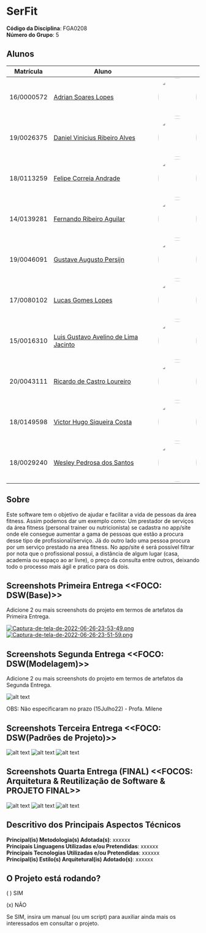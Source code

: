 # SerFit

**Código da Disciplina**: FGA0208<br>
**Número do Grupo**: 5<br>

## Alunos

| Matrícula | Aluno |  | 
| -- | -- | -- |
| 16/0000572  | [Adrian Soares Lopes](https://github.com/SwampTG) | <img style="border-radius: 50%;" src="https://avatars.githubusercontent.com/u/66492055?v=4" width="100px;" alt=""/> |
| 19/0026375  | [Daniel Vinicius Ribeiro Alves](https://github.com/DanielViniciusAlves) | <img style="border-radius: 50%;" src="https://avatars.githubusercontent.com/u/52768341?v=4" width="100px;" alt=""/> |
| 18/0113259  | [Felipe Correia Andrade](https://github.com/Percon12) | <img style="border-radius: 50%;" src="https://avatars.githubusercontent.com/u/48574280?v=4" width="100px;" alt=""/> |
| 14/0139281  | [Fernando Ribeiro Aguilar](https://github.com/fernando-ra) | <img style="border-radius: 50%;" src="https://avatars.githubusercontent.com/u/16293264?v=4" width="100px;" alt=""/> |
| 19/0046091  | [Gustave Augusto Persijn](https://github.com/gpersijn) | <img style="border-radius: 50%;" src="https://avatars.githubusercontent.com/u/56366957?v=4" width="100px;" alt=""/> |
| 17/0080102  | [Lucas Gomes Lopes](https://github.com/LucasGlopes) | <img style="border-radius: 50%;" src="https://avatars.githubusercontent.com/u/49499946?v=4" width="100px;" alt=""/> |
| 15/0016310  | [Luis Gustavo Avelino de Lima Jacinto](https://github.com/luis-gustavo) | <img style="border-radius: 50%;" src="https://avatars.githubusercontent.com/u/15164988?v=4" width="100px;" alt=""/> |
| 20/0043111  | [Ricardo de Castro Loureiro](https://github.com/castroricardo1) | <img style="border-radius: 50%;" src="https://avatars.githubusercontent.com/u/83254747?v=4" width="100px;" alt=""/> |
| 18/0149598  | [Victor Hugo Siqueira Costa](https://github.com/V100k) | <img style="border-radius: 50%;" src="https://avatars.githubusercontent.com/u/50213514?v=4" width="100px;" alt=""/> |
| 18/0029240  | [Wesley Pedrosa dos Santos ](https://github.com/wesleysantos00) | <img style="border-radius: 50%;" src="https://avatars.githubusercontent.com/u/54296715?v=4" width="100px;" alt=""/> |

## Sobre 
Este software tem o objetivo de ajudar e facilitar a vida de pessoas da área fitness. Assim podemos dar um exemplo como: Um prestador de serviços da área fitness (personal trainer ou nutricionista) se cadastra no app/site onde ele consegue aumentar a gama de pessoas que estão a procura desse tipo de profissional/serviço. Já do outro lado uma pessoa procura por um serviço prestado na area fitness. No app/site é será possível filtrar por nota que o profissional possui, a distância de algum lugar (casa, academia ou espaço ao ar livre), o preço da consulta entre outros, deixando todo o processo mais ágil e pratico para os dois.

## Screenshots Primeira Entrega <<FOCO: DSW(Base)>>
Adicione 2 ou mais screenshots do projeto em termos de artefatos da Primeira Entrega.

[![Captura-de-tela-de-2022-06-26-23-53-49.png](https://i.postimg.cc/j2X4GRwT/Captura-de-tela-de-2022-06-26-23-53-49.png)](https://postimg.cc/q6NKKVxD)
[![Captura-de-tela-de-2022-06-26-23-51-59.png](https://i.postimg.cc/nV55kkKh/Captura-de-tela-de-2022-06-26-23-51-59.png)](https://postimg.cc/xqvtjLFw)

## Screenshots Segunda Entrega <<FOCO: DSW(Modelagem)>>
Adicione 2 ou mais screenshots do projeto em termos de artefatos da Segunda Entrega.

![alt text](assets/entrega2/issues.png)


OBS: Não especificaram no prazo (15Julho22) - Profa. Milene

## Screenshots Terceira Entrega <<FOCO: DSW(Padrões de Projeto)>>
![alt text](assets/entrega3/screenshot1.png)
![alt text](assets/entrega3/screenshot2.png)
![alt text](assets/entrega3/screenshot3.png)

## Screenshots Quarta Entrega (FINAL) <<FOCOS: Arquitetura & Reutilização de Software & PROJETO FINAL>>
![alt text](assets/entrega4/pullRequests.png)
![alt text](assets/entrega4/frontend.png)
![alt text](assets/entrega4/backend.png)

## Descritivo dos Principais Aspectos Técnicos 
**Principal(is) Metodologia(s) Adotada(s)**: xxxxxx<br>
**Principais Linguagens Utilizadas e/ou Pretendidas**: xxxxxx<br>
**Principais Tecnologias Utilizadas e/ou Pretendidas**: xxxxxx<br>
**Principal(is) Estilo(s) Arquitetural(is) Adotado(s)**: xxxxxx<br>

## O Projeto está rodando?
( ) SIM

(x) NÃO

Se SIM, insira um manual (ou um script) para auxiliar ainda mais os interessados em consultar o projeto.

<div id="members">
    <div class="member-content"></div>
</div>

<style>
    @import url('https://fonts.googleapis.com/css2?family=Kdam+Thmor+Pro&family=Roboto:ital,wght@1,300&family=Ubuntu&display=swap');
    #members {
        margin: 0;
        padding: 0;
        font-weight: 700;
        font-family: 'Roboto', sans-serif;
    }

    .member-content {
        display: flex;
        flex-direction: row;
        flex-wrap: wrap;
        justify-content: space-evenly;
    }

    .card {
        display: flex;
        flex-direction: column;
        flex-basis: 300px;
        justify-content: space-evenly;
        align-items: center;
        margin-bottom: 20px;
    }

    .card:hover {
        transform: scale(1.15);
        transition: transform 300ms 0ms cubic-bezier(0.6, -0.28, 0.735, 0.045);
        cursor: pointer;
    }

    .card:not(:hover) {
        transition: all 180ms;
    }

    .card .card-title {
        margin: 0;
        padding: 0;
        display: flex;
        flex-direction: row;
        align-items: center;
        max-height: 32px;
    }

    .card .card-title > p {
        text-transform: uppercase;
        font-family: 'Ubuntu', sans-serif;
        font-weight: 400;
        color: rgb(86, 96, 118);
    }

    .card .card-title > span {
        margin-left: 5px;
        font-family: 'Kdam Thmor Pro', sans-serif;
        font-size: smaller;
        color: rgb(72, 151, 151);
    }

    .card .card-tag {
        padding: 0;
        display: flex;
        align-items: center;
        justify-content: space-around;
        max-height: 29px;
        background-color: #24292f;
        color: white;
        padding-inline: 5px;
        border-radius: 8px;
    }

    .card .card-tag > span {
        padding-right: 5px;
        border-right-color:rgb(230, 233, 238);
        border-right-width: 1px;
        border-right-style: solid;
    }

    .card .card-tag > p {
        margin-left: 7px;
    }

    .card .card-img {
        border-radius: 50%;
        flex-basis: 200px;
        max-width: 200px;
        opacity: 0.8;
        filter: grayscale(40%);
    }

    .card:hover .card-img{
        transition: opacity .5s ease-in-out;
        opacity: 1;
        filter: none;
    }
</style>
